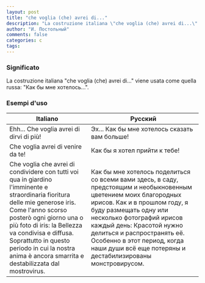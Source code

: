 ```yaml
---
layout: post
title: "che voglia (che) avrei di..."
description: "La costruzione italiana \"che voglia (che) avrei di...\" viene usata come quella russa: \"Как бы мне хотелось...\"."
author: "И. Постольный"
comments: false
categories: c
tags:
---
```


### Significato

La costruzione italiana "che voglia (che) avrei di..." viene usata come quella russa: "Как бы мне хотелось...".

### Esempi d'uso

| Italiano | Русский |
|----------|---------|
|Ehh... Che voglia avrei di dirvi di più!|Эх... Как бы мне хотелось сказать вам больше!|
|Che voglia avrei di venire da te!|Как бы я хотел прийти к тебе!|
|Che voglia che avrei di condividere con tutti voi qua in giardino l'imminente e straordinaria fioritura delle mie generose iris. Come l'anno scorso posterò ogni giorno una o più foto di iris: la Bellezza va condivisa e diffusa. Soprattutto in questo periodo in cui la nostra anima è ancora smarrita e destabilizzata dal mostrovirus.|Как бы мне хотелось поделиться со всеми вами здесь, в саду, предстоящим и необыкновенным цветением моих благородных ирисов. Как и в прошлом году, я буду размещать одну или несколько фотографий ирисов каждый день: Красотой нужно делиться и распространять её. Особенно в этот период, когда наши души всё еще потеряны и дестабилизированы монстровирусом.|